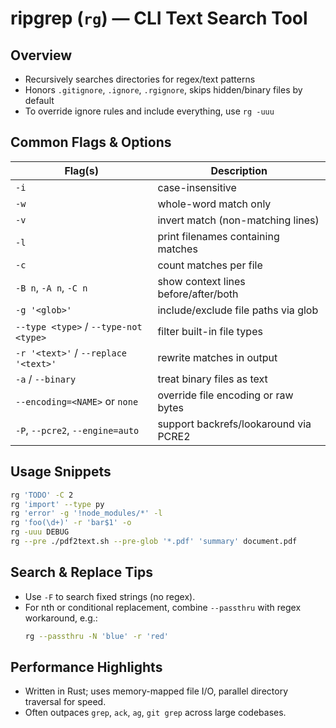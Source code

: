 # ripgrep (`rg`) — CLI Text Search Tool

## Overview
- Recursively searches directories for regex/text patterns
- Honors `.gitignore`, `.ignore`, `.rgignore`, skips hidden/binary files by default
- To override ignore rules and include everything, use `rg -uuu`

## Common Flags & Options

| Flag(s)                      | Description                               |
|-----------------------------|--------------------------------------------|
| `-i`                        | case-insensitive                           |
| `-w`                        | whole-word match only                      |
| `-v`                        | invert match (non-matching lines)          |
| `-l`                        | print filenames containing matches         |
| `-c`                        | count matches per file                     |
| `-B n`, `-A n`, `-C n`      | show context lines before/after/both       |
| `-g '<glob>'`               | include/exclude file paths via glob        |
| `--type <type>` / `--type-not <type>` | filter built-in file types       |
| `-r '<text>'` / `--replace '<text>'` | rewrite matches in output             |
| `-a` / `--binary`           | treat binary files as text                 |
| `--encoding=<NAME>` or `none` | override file encoding or raw bytes      |
| `-P`, `--pcre2`, `--engine=auto` | support backrefs/lookaround via PCRE2   |

## Usage Snippets
```bash
rg 'TODO' -C 2
rg 'import' --type py
rg 'error' -g '!node_modules/*' -l
rg 'foo(\d+)' -r 'bar$1' -o
rg -uuu DEBUG
rg --pre ./pdf2text.sh --pre-glob '*.pdf' 'summary' document.pdf
```

## Search & Replace Tips
- Use `-F` to search fixed strings (no regex).
- For nth or conditional replacement, combine `--passthru` with regex workaround, e.g.:
  ```bash
  rg --passthru -N 'blue' -r 'red'
  ```

## Performance Highlights
- Written in Rust; uses memory-mapped file I/O, parallel directory traversal for speed.
- Often outpaces `grep`, `ack`, `ag`, `git grep` across large codebases.
